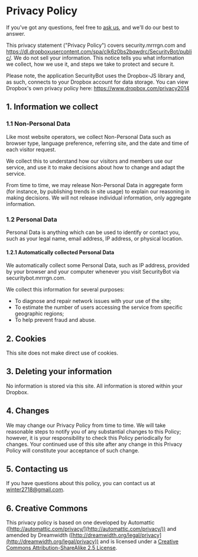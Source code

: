 # Privacy Policy

If you've got any questions, feel free to [ask us](mailto:winter2718@gmail.com), and we'll do our best to answer.

This privacy statement ("Privacy Policy") covers security.mrrrgn.com and https://dl.dropboxusercontent.com/spa/clk6z0bs2bqwdrc/SecurityBot/public/.  We do not sell your information. This notice tells you what information we collect, how we use it, and steps we take to protect and secure it.

Please note, the application SecurityBot uses the Dropbox-JS library and, as such, connects to your Dropbox account for data storage.  You can view Dropbox's own privacy policy here: https://www.dropbox.com/privacy2014

## 1. Information we collect

### 1.1 Non-Personal Data

Like most website operators, we collect Non-Personal Data such as browser type, language preference, referring site, and the date and time of each visitor request.

We collect this to understand how our visitors and members use our service, and use it to make decisions about how to change and adapt the service.

From time to time, we may release Non-Personal Data in aggregate form (for instance, by publishing trends in site usage) to explain our reasoning in making decisions. We will not release individual information, only aggregate information.

### 1.2 Personal Data

Personal Data is anything which can be used to identify or contact you, such as your legal name, email address, IP address, or physical location.

#### 1.2.1 Automatically collected Personal Data

We automatically collect some Personal Data, such as IP address, provided by your browser and your computer whenever you visit SecurityBot via securitybot.mrrrgn.com.

We collect this information for several purposes:

* To diagnose and repair network issues with your use of the site;
* To estimate the number of users accessing the service from specific geographic regions;
* To help prevent fraud and abuse.

## 2. Cookies

This site does not make direct use of cookies.

## 3. Deleting your information

No information is stored via this site.  All information is stored within your Dropbox.

## 4. Changes

We may change our Privacy Policy from time to time. We will take reasonable steps to notify you of any substantial changes to this Policy; however, it is your responsibility to check this Policy periodically for changes. Your continued use of this site after any change in this Privacy Policy will constitute your acceptance of such change.

## 5. Contacting us

If you have questions about this policy, you can contact us at [winter2718@gmail.com](mailto:winter2718@gmail.com).

## 6. Creative Commons

This privacy policy is based on one developed by Automattic ([http://automattic.com/privacy/](http://automattic.com/privacy/)) and amended by Dreamwidth ([http://dreamwidth.org/legal/privacy](http://dreamwidth.org/legal/privacy)) and is licensed under a [Creative Commons Attribution-ShareAlike 2.5 License](http://creativecommons.org/licenses/by-sa/2.5/).
